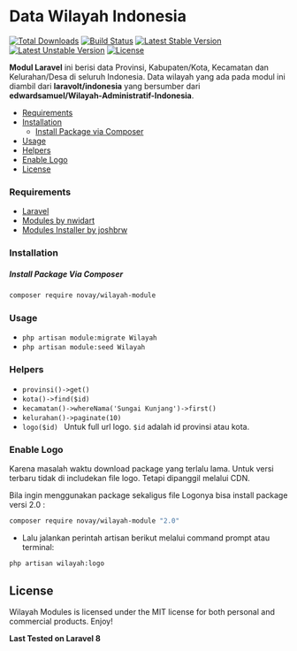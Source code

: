 # Data Wilayah Indonesia

[![Total Downloads](https://poser.pugx.org/novay/wilayah-module/d/total.svg)](https://packagist.org/packages/novay/wilayah-module)
[![Build Status](https://travis-ci.org/novay/wilayah-module.svg?branch=master)](http://travis-ci.org/novay/wilayah-module)
[![Latest Stable Version](https://poser.pugx.org/novay/wilayah-module/v/stable.svg)](https://packagist.org/packages/novay/wilayah-module)
[![Latest Unstable Version](https://poser.pugx.org/novay/wilayah-module/v/unstable.svg)](https://packagist.org/packages/novay/wilayah-module)
[![License](https://poser.pugx.org/novay/wilayah-module/license.svg)](https://raw.githubusercontent.com/novay/wilayah-module/LICENSE)

**Modul Laravel** ini berisi data Provinsi, Kabupaten/Kota, Kecamatan dan Kelurahan/Desa di seluruh Indonesia. 
Data wilayah yang ada pada modul ini diambil dari **laravolt/indonesia** yang bersumber dari **edwardsamuel/Wilayah-Administratif-Indonesia**.

- [Requirements](#requirements)
- [Installation](#installation)
    - [Install Package via Composer](#install-package-via-composer)
- [Usage](#usage)
- [Helpers](#helpers)
- [Enable Logo](#enable-logo)
- [License](#license)


### Requirements
* [Laravel](https://laravel.com/docs/installation)
* [Modules by nwidart](https://github.com/nwidart/laravel-modules)
* [Modules Installer by joshbrw](https://github.com/joshbrw/laravel-module-installer)


### Installation

##### Install Package Via Composer

```bash
composer require novay/wilayah-module
```


### Usage

* `php artisan module:migrate Wilayah`
* `php artisan module:seed Wilayah`


### Helpers

- `provinsi()->get()`
- `kota()->find($id)`
- `kecamatan()->whereNama('Sungai Kunjang')->first()`
- `kelurahan()->paginate(10)`
- `logo($id) ` Untuk full url logo. `$id` adalah id provinsi atau kota.


### Enable Logo

Karena masalah waktu download package yang terlalu lama. Untuk versi terbaru tidak di includekan file logo. Tetapi dipanggil melalui CDN.

Bila ingin menggunakan package sekaligus file Logonya bisa install package versi 2.0 :

```bash
composer require novay/wilayah-module "2.0"
```

* Lalu jalankan perintah artisan berikut melalui command prompt atau terminal:

```bash
php artisan wilayah:logo
```

## License
Wilayah Modules is licensed under the MIT license for both personal and commercial products. Enjoy!

**Last Tested on Laravel 8**
